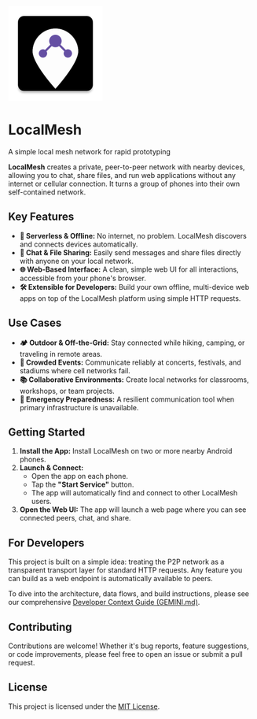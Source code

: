 <div>
  <br />
  <img src="https://raw.githubusercontent.com/salamanders/localmesh/main/app/src/main/res/mipmap-xxxhdpi/ic_launcher.webp" alt="logo">
  <h1>LocalMesh</h1>
  <p>
    A simple local mesh network for rapid prototyping
  </p>
</div>

**LocalMesh** creates a private, peer-to-peer network with nearby devices, allowing you to chat,
share files, and run web applications without any internet or cellular connection. It turns a group
of phones into their own self-contained network.

## Key Features

* **🔌 Serverless & Offline:** No internet, no problem. LocalMesh discovers and connects devices
  automatically.
* **💬 Chat & File Sharing:** Easily send messages and share files directly with anyone on your local
  network.
* **🌐 Web-Based Interface:** A clean, simple web UI for all interactions, accessible from your
  phone's browser.
* **🛠️ Extensible for Developers:** Build your own offline, multi-device web apps on top of the
  LocalMesh platform using simple HTTP requests.

## Use Cases

* **🏕️ Outdoor & Off-the-Grid:** Stay connected while hiking, camping, or traveling in remote areas.
* **🎉 Crowded Events:** Communicate reliably at concerts, festivals, and stadiums where cell
  networks fail.
* **📚 Collaborative Environments:** Create local networks for classrooms, workshops, or team
  projects.
* **🚨 Emergency Preparedness:** A resilient communication tool when primary infrastructure is
  unavailable.

## Getting Started

1. **Install the App:** Install LocalMesh on two or more nearby Android phones.
2. **Launch & Connect:**
    * Open the app on each phone.
    * Tap the **"Start Service"** button.
    * The app will automatically find and connect to other LocalMesh users.
3. **Open the Web UI:** The app will launch a web page where you can see connected peers, chat, and
   share.

## For Developers

This project is built on a simple idea: treating the P2P network as a transparent
transport layer for standard HTTP requests. Any feature you can build as a web endpoint is
automatically available to peers.

To dive into the architecture, data flows, and build instructions, please see our
comprehensive [Developer Context Guide (GEMINI.md)](GEMINI.md).

## Contributing

Contributions are welcome! Whether it's bug reports, feature suggestions, or code improvements,
please feel free to open an issue or submit a pull request.

## License

This project is licensed under the [MIT License](LICENSE).
